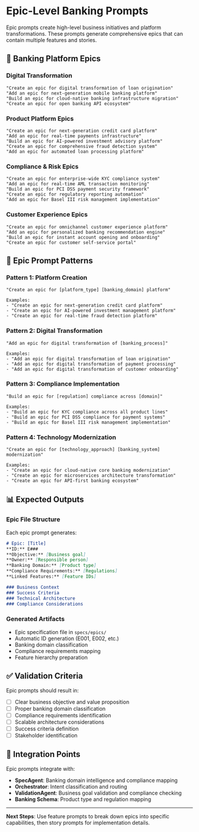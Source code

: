 # Epic-Level Banking Prompts

Epic prompts create high-level business initiatives and platform transformations. These prompts generate comprehensive epics that can contain multiple features and stories.

## 🏦 Banking Platform Epics

### Digital Transformation
```
"Create an epic for digital transformation of loan origination"
"Add an epic for next-generation mobile banking platform"
"Build an epic for cloud-native banking infrastructure migration"
"Create an epic for open banking API ecosystem"
```

### Product Platform Epics
```
"Create an epic for next-generation credit card platform"
"Add an epic for real-time payments infrastructure"
"Build an epic for AI-powered investment advisory platform"
"Create an epic for comprehensive fraud detection system"
"Add an epic for automated loan processing platform"
```

### Compliance & Risk Epics
```
"Create an epic for enterprise-wide KYC compliance system"
"Add an epic for real-time AML transaction monitoring"
"Build an epic for PCI DSS payment security framework"
"Create an epic for regulatory reporting automation"
"Add an epic for Basel III risk management implementation"
```

### Customer Experience Epics
```
"Create an epic for omnichannel customer experience platform"
"Add an epic for personalized banking recommendation engine"
"Build an epic for instant account opening and onboarding"
"Create an epic for customer self-service portal"
```

## 🎯 Epic Prompt Patterns

### Pattern 1: Platform Creation
```
"Create an epic for [platform_type] [banking_domain] platform"

Examples:
- "Create an epic for next-generation credit card platform"
- "Create an epic for AI-powered investment management platform"
- "Create an epic for real-time fraud detection platform"
```

### Pattern 2: Digital Transformation
```
"Add an epic for digital transformation of [banking_process]"

Examples:
- "Add an epic for digital transformation of loan origination"
- "Add an epic for digital transformation of payment processing"
- "Add an epic for digital transformation of customer onboarding"
```

### Pattern 3: Compliance Implementation
```
"Build an epic for [regulation] compliance across [domain]"

Examples:
- "Build an epic for KYC compliance across all product lines"
- "Build an epic for PCI DSS compliance for payment systems"
- "Build an epic for Basel III risk management implementation"
```

### Pattern 4: Technology Modernization
```
"Create an epic for [technology_approach] [banking_system] modernization"

Examples:
- "Create an epic for cloud-native core banking modernization"
- "Create an epic for microservices architecture transformation"
- "Create an epic for API-first banking ecosystem"
```

## 📊 Expected Outputs

### Epic File Structure
Each epic prompt generates:
```markdown
# Epic: [Title]
**ID:** E###
**Objective:** [Business goal]
**Owner:** [Responsible person]
**Banking Domain:** [Product type]
**Compliance Requirements:** [Regulations]
**Linked Features:** [Feature IDs]

### Business Context
### Success Criteria
### Technical Architecture
### Compliance Considerations
```

### Generated Artifacts
- Epic specification file in `specs/epics/`
- Automatic ID generation (E001, E002, etc.)
- Banking domain classification
- Compliance requirements mapping
- Feature hierarchy preparation

## ✅ Validation Criteria

Epic prompts should result in:
- [ ] Clear business objective and value proposition
- [ ] Proper banking domain classification
- [ ] Compliance requirements identification
- [ ] Scalable architecture considerations
- [ ] Success criteria definition
- [ ] Stakeholder identification

## 🔗 Integration Points

Epic prompts integrate with:
- **SpecAgent**: Banking domain intelligence and compliance mapping
- **Orchestrator**: Intent classification and routing
- **ValidationAgent**: Business goal validation and compliance checking
- **Banking Schema**: Product type and regulation mapping

---

**Next Steps**: Use feature prompts to break down epics into specific capabilities, then story prompts for implementation details.
